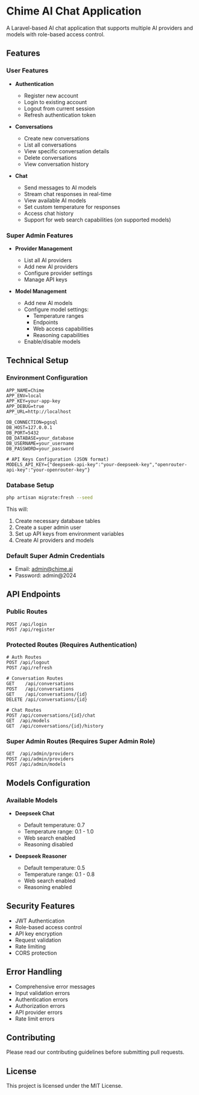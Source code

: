# Chime AI Chat Application

A Laravel-based AI chat application that supports multiple AI providers and models with role-based access control.

## Features

### User Features
- **Authentication**
  - Register new account
  - Login to existing account
  - Logout from current session
  - Refresh authentication token

- **Conversations**
  - Create new conversations
  - List all conversations
  - View specific conversation details
  - Delete conversations
  - View conversation history

- **Chat**
  - Send messages to AI models
  - Stream chat responses in real-time
  - View available AI models
  - Set custom temperature for responses
  - Access chat history
  - Support for web search capabilities (on supported models)

### Super Admin Features
- **Provider Management**
  - List all AI providers
  - Add new AI providers
  - Configure provider settings
  - Manage API keys

- **Model Management**
  - Add new AI models
  - Configure model settings:
    - Temperature ranges
    - Endpoints
    - Web access capabilities
    - Reasoning capabilities
  - Enable/disable models

## Technical Setup

### Environment Configuration
```env
APP_NAME=Chime
APP_ENV=local
APP_KEY=your-app-key
APP_DEBUG=true
APP_URL=http://localhost

DB_CONNECTION=pgsql
DB_HOST=127.0.0.1
DB_PORT=5432
DB_DATABASE=your_database
DB_USERNAME=your_username
DB_PASSWORD=your_password

# API Keys Configuration (JSON format)
MODELS_API_KEY={"deepseek-api-key":"your-deepseek-key","openrouter-api-key":"your-openrouter-key"}
```

### Database Setup
```bash
php artisan migrate:fresh --seed
```
This will:
1. Create necessary database tables
2. Create a super admin user
3. Set up API keys from environment variables
4. Create AI providers and models

### Default Super Admin Credentials
- Email: admin@chime.ai
- Password: admin@2024

## API Endpoints

### Public Routes
```
POST /api/login
POST /api/register
```

### Protected Routes (Requires Authentication)
```
# Auth Routes
POST /api/logout
POST /api/refresh

# Conversation Routes
GET    /api/conversations
POST   /api/conversations
GET    /api/conversations/{id}
DELETE /api/conversations/{id}

# Chat Routes
POST /api/conversations/{id}/chat
GET  /api/models
GET  /api/conversations/{id}/history
```

### Super Admin Routes (Requires Super Admin Role)
```
GET  /api/admin/providers
POST /api/admin/providers
POST /api/admin/models
```

## Models Configuration

### Available Models
- **Deepseek Chat**
  - Default temperature: 0.7
  - Temperature range: 0.1 - 1.0
  - Web search enabled
  - Reasoning disabled

- **Deepseek Reasoner**
  - Default temperature: 0.5
  - Temperature range: 0.1 - 0.8
  - Web search enabled
  - Reasoning enabled

## Security Features
- JWT Authentication
- Role-based access control
- API key encryption
- Request validation
- Rate limiting
- CORS protection

## Error Handling
- Comprehensive error messages
- Input validation errors
- Authentication errors
- Authorization errors
- API provider errors
- Rate limit errors

## Contributing
Please read our contributing guidelines before submitting pull requests.

## License
This project is licensed under the MIT License.
